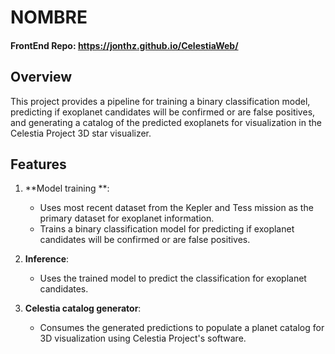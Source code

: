 # NOMBRE
#### FrontEnd Repo: https://jonthz.github.io/CelestiaWeb/

## Overview
This project provides a pipeline for training a binary classification model, predicting if exoplanet candidates will be confirmed or are false positives, and generating a catalog of the predicted exoplanets for visualization in the Celestia Project 3D star visualizer. 

## Features
1. **Model training **:
   - Uses most recent dataset from the Kepler and Tess mission as the primary dataset for exoplanet information.
   - Trains a binary classification model for predicting if exoplanet candidates will be confirmed or are false positives.

2. **Inference**:
   - Uses the trained model to predict the classification for exoplanet candidates.
   
3. **Celestia catalog generator**:
   - Consumes the generated predictions to populate a planet catalog for 3D visualization using Celestia Project's software.
